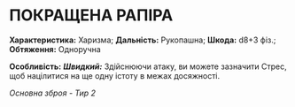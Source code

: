 ﻿# ПОКРАЩЕНА РАПІРА

**Характеристика:** Харизма; **Дальність:** Рукопашна; **Шкода:** d8+3 фіз.; **Обтяження:** Одноручна

**Особливість:** ***Швидкий:*** Здійснюючи атаку, ви можете зазначити Стрес, щоб націлитися на ще одну істоту в межах досяжності.

*Основна зброя - Тир 2*